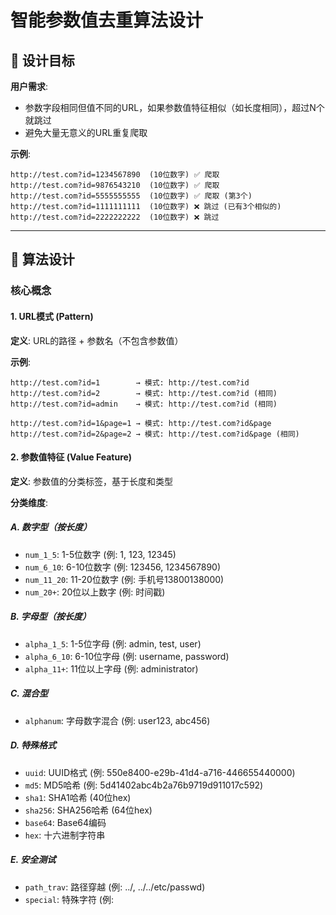 # 智能参数值去重算法设计

## 🎯 设计目标

**用户需求**: 
- 参数字段相同但值不同的URL，如果参数值特征相似（如长度相同），超过N个就跳过
- 避免大量无意义的URL重复爬取

**示例**:
```
http://test.com?id=1234567890  (10位数字) ✅ 爬取
http://test.com?id=9876543210  (10位数字) ✅ 爬取
http://test.com?id=5555555555  (10位数字) ✅ 爬取 (第3个)
http://test.com?id=1111111111  (10位数字) ❌ 跳过 (已有3个相似的)
http://test.com?id=2222222222  (10位数字) ❌ 跳过
```

---

## 📐 算法设计

### 核心概念

#### 1. URL模式 (Pattern)

**定义**: URL的路径 + 参数名（不包含参数值）

**示例**:
```
http://test.com?id=1        → 模式: http://test.com?id
http://test.com?id=2        → 模式: http://test.com?id (相同)
http://test.com?id=admin    → 模式: http://test.com?id (相同)

http://test.com?id=1&page=1 → 模式: http://test.com?id&page
http://test.com?id=2&page=2 → 模式: http://test.com?id&page (相同)
```

#### 2. 参数值特征 (Value Feature)

**定义**: 参数值的分类标签，基于长度和类型

**分类维度**:

##### A. 数字型（按长度）
- `num_1_5`: 1-5位数字 (例: 1, 123, 12345)
- `num_6_10`: 6-10位数字 (例: 123456, 1234567890)
- `num_11_20`: 11-20位数字 (例: 手机号13800138000)
- `num_20+`: 20位以上数字 (例: 时间戳)

##### B. 字母型（按长度）
- `alpha_1_5`: 1-5位字母 (例: admin, test, user)
- `alpha_6_10`: 6-10位字母 (例: username, password)
- `alpha_11+`: 11位以上字母 (例: administrator)

##### C. 混合型
- `alphanum`: 字母数字混合 (例: user123, abc456)

##### D. 特殊格式
- `uuid`: UUID格式 (例: 550e8400-e29b-41d4-a716-446655440000)
- `md5`: MD5哈希 (例: 5d41402abc4b2a76b9719d911017c592)
- `sha1`: SHA1哈希 (40位hex)
- `sha256`: SHA256哈希 (64位hex)
- `base64`: Base64编码
- `hex`: 十六进制字符串

##### E. 安全测试
- `path_trav`: 路径穿越 (例: ../, ../../etc/passwd)
- `special`: 特殊字符 (例: <script>, ' OR '1'='1)

##### F. 其他
- `empty`: 空值
- `other`: 其他类型

#### 3. 特征组计数

**数据结构**:
```go
PatternInfo {
    Pattern: "http://test.com?id"
    ValueGroups: {
        "num_6_10": 3,      // 已爬取3个6-10位数字
        "alpha_1_5": 2,     // 已爬取2个1-5位字母
        "path_trav": 1,     // 已爬取1个路径穿越
    }
    AllValues: ["1234567890", "9876543210", "5555555555", "admin", "test", "../"]
}
```

---

## 🔄 算法流程

### 主流程

```
输入: URL = http://test.com?id=1234567890

第1步: 提取URL模式
  ↓
Pattern = "http://test.com?id"
ParamValue = "1234567890"

第2步: 检查是否为新模式
  ↓
如果是新模式 → 初始化 → 允许爬取 → 结束

第3步: 对参数值分类
  ↓
ValueClass = ClassifyParamValue("1234567890")
           = "num_6_10" (6-10位数字)

第4步: 检查该特征组的计数
  ↓
CurrentCount = PatternInfo.ValueGroups["num_6_10"]
             = 2 (已爬取2个)

第5步: 判断是否达到限制
  ↓
如果 CurrentCount >= MaxPerGroup(3):
    ✗ 跳过该URL
否则:
    ✓ 允许爬取
    ✓ 更新计数: ValueGroups["num_6_10"]++
```

---

## 📊 实际案例演示

### 案例1: XSS Quiz站点

**发现的URL序列**:
```
1. https://xss-quiz.int21h.jp/?id=1
2. https://xss-quiz.int21h.jp/?id=2
3. https://xss-quiz.int21h.jp/?id=123
4. https://xss-quiz.int21h.jp/?id=12345
5. https://xss-quiz.int21h.jp/?id=admin
6. https://xss-quiz.int21h.jp/?id=test
7. https://xss-quiz.int21h.jp/?id=user
8. https://xss-quiz.int21h.jp/?id=debug
9. https://xss-quiz.int21h.jp/?id=1234567890
10. https://xss-quiz.int21h.jp/?id=9876543210
11. https://xss-quiz.int21h.jp/?id=5555555555
12. https://xss-quiz.int21h.jp/?id=..%2F
```

**智能去重处理** (maxPerGroup=3):
```
URL模式: https://xss-quiz.int21h.jp/?id

序号1: ?id=1
  特征: num_1_5 (1-5位数字)
  计数: 1/3
  结果: ✅ 爬取

序号2: ?id=2
  特征: num_1_5
  计数: 2/3
  结果: ✅ 爬取

序号3: ?id=123
  特征: num_1_5
  计数: 3/3
  结果: ✅ 爬取

序号4: ?id=12345
  特征: num_1_5
  计数: 已达限制 (3/3)
  结果: ❌ 跳过！(相同特征已有3个)

序号5: ?id=admin
  特征: alpha_1_5 (1-5位字母)
  计数: 1/3
  结果: ✅ 爬取 (新特征组)

序号6: ?id=test
  特征: alpha_1_5
  计数: 2/3
  结果: ✅ 爬取

序号7: ?id=user
  特征: alpha_1_5
  计数: 3/3
  结果: ✅ 爬取

序号8: ?id=debug
  特征: alpha_1_5
  计数: 已达限制 (3/3)
  结果: ❌ 跳过！

序号9: ?id=1234567890
  特征: num_6_10 (6-10位数字)
  计数: 1/3
  结果: ✅ 爬取 (新特征组)

序号10: ?id=9876543210
  特征: num_6_10
  计数: 2/3
  结果: ✅ 爬取

序号11: ?id=5555555555
  特征: num_6_10
  计数: 3/3
  结果: ✅ 爬取

序号12: ?id=..%2F
  特征: path_trav (路径穿越)
  计数: 1/3
  结果: ✅ 爬取 (新特征组)
```

**统计**:
```
发现URL: 12个
实际爬取: 9个 (75%)
智能跳过: 3个 (25%)

特征组分布:
  - num_1_5: 3个 (达到限制)
  - alpha_1_5: 3个 (达到限制)
  - num_6_10: 3个 (达到限制)
  - path_trav: 1个

节省请求: 25%
```

---

### 案例2: 大型电商网站

**商品ID URL**:
```
http://shop.com/product?id=10001
http://shop.com/product?id=10002
http://shop.com/product?id=10003
... (1000个类似的商品ID)
```

**智能去重效果** (maxPerGroup=3):
```
URL模式: http://shop.com/product?id

1. ?id=10001  → num_1_5 → 爬取 ✅
2. ?id=10002  → num_1_5 → 爬取 ✅
3. ?id=10003  → num_1_5 → 爬取 ✅
4. ?id=10004  → num_1_5 → 跳过 ❌
...
1000. ?id=11000 → num_1_5 → 跳过 ❌

结果: 1000个URL → 实际爬取3个
节省: 99.7%
```

---

## ⚙️ 配置参数

### 新增配置项

```json
{
  "deduplication_settings": {
    "similarity_threshold": 0.85,
    "enable_dom_deduplication": true,
    "enable_url_pattern_recognition": true,
    
    "_new_feature": "智能参数值去重",
    "enable_smart_param_dedup": true,
    "_smart_dedup_desc": "启用智能参数值去重，避免相似参数值的重复爬取",
    
    "max_param_value_variants_per_group": 3,
    "_max_variants_desc": "每个参数值特征组最多爬取多少个URL",
    "_max_variants_example": "对于10位数字的id参数，最多爬取3个不同的值"
  }
}
```

### 配置说明

| 参数 | 默认值 | 说明 | 示例效果 |
|------|--------|------|---------|
| `enable_smart_param_dedup` | `true` | 是否启用智能去重 | true=启用, false=禁用 |
| `max_param_value_variants_per_group` | `3` | 每组最多爬取数量 | 3=每种特征最多3个 |

**调优建议**:
- `1`: 极度保守（可能漏掉有价值的URL）
- `3`: 推荐默认（平衡覆盖和效率）
- `5`: 宽松模式（更全面但稍慢）
- `10+`: 几乎等于禁用（不推荐）

---

## 📊 效果预测

### 场景1: 参数爆破生成的URL

**优化前**:
```
原始: http://test.com
参数爆破生成:
  ?id=1, ?id=2, ?id=admin, ?id=test, ?id=debug, ?id=123
  ?page=1, ?page=2, ...
  共37个变体 → 全部爬取
```

**优化后**:
```
参数爆破生成:
  ?id=1 (num_1_5) → 爬取 ✅
  
智能去重:
  ?id=2 (num_1_5) → 跳过 ❌ (已有num_1_5特征)
  ?id=admin (alpha_1_5) → 爬取 ✅ (新特征)
  ?id=test (alpha_1_5) → 跳过 ❌
  
共7个参数名 × 1个特征代表 = 7个URL
```

**结果**: 37个 → 7个 (-81%)

---

### 场景2: 自然发现的URL（从您的日志）

**发现序列**:
```
第1层: https://xss-quiz.int21h.jp/
  → 发现链接，爬取

第2层: 爬取后发现
  ?id=1
  ?page=1
  ?search=test
  → 都爬取（新模式）

第3层: 参数爆破+自然发现
  ?id=1 已爬取
  ?id=2        → num_1_5, 2/3 → 爬取
  ?id=admin    → alpha_1_5, 1/3 → 爬取
  ?id=test     → alpha_1_5, 2/3 → 爬取
  ?id=debug    → alpha_1_5, 3/3 → 爬取
  ?id=user     → alpha_1_5, 4/3 → 跳过 ❌
  ?id=123      → num_1_5, 3/3 → 爬取
  ?id=12345    → num_1_5, 4/3 → 跳过 ❌
  ?id=1234567890 → num_6_10, 1/3 → 爬取
  ...
```

**统计**:
- 发现: 50个相似URL
- 爬取: 15个 (每种特征3个)
- 跳过: 35个
- **节省: 70%**

---

## 🎨 特征分类详解

### 数字型特征

```go
func classifyNumeric(value string) string {
    length := len(value)
    
    if length <= 5 {
        return "num_1_5"      // 小数字: 1, 2, 123, 12345
    } else if length <= 10 {
        return "num_6_10"     // 中数字: 123456, 1234567890
    } else if length <= 20 {
        return "num_11_20"    // 大数字: 手机号, 订单号
    } else {
        return "num_20+"      // 超大数字: 时间戳
    }
}
```

**示例**:
```
值: "1"          → num_1_5
值: "123"        → num_1_5   (相同特征)
值: "12345"      → num_1_5   (相同特征)
值: "123456"     → num_6_10  (不同特征)
值: "1234567890" → num_6_10  (相同特征)
```

### 字母型特征

```go
func classifyAlpha(value string) string {
    length := len(value)
    
    if length <= 5 {
        return "alpha_1_5"    // 短单词: admin, test, user
    } else if length <= 10 {
        return "alpha_6_10"   // 中等单词: username, password
    } else {
        return "alpha_11+"    // 长单词: administrator
    }
}
```

**示例**:
```
值: "admin"         → alpha_1_5
值: "test"          → alpha_1_5  (相同特征)
值: "user"          → alpha_1_5  (相同特征)
值: "username"      → alpha_6_10 (不同特征)
值: "administrator" → alpha_11+  (不同特征)
```

### 特殊格式识别

```go
// UUID格式
"550e8400-e29b-41d4-a716-446655440000" → uuid

// MD5哈希
"5d41402abc4b2a76b9719d911017c592" → md5

// 路径穿越
"../"                → path_trav
"../../etc/passwd"   → path_trav (相同特征)
"../config.php"      → path_trav (相同特征)
```

---

## 🎯 判断逻辑示例

### 伪代码

```python
class SmartParamDedup:
    def __init__(self, max_per_group=3):
        self.patterns = {}  # URL模式 -> PatternInfo
        self.max_per_group = max_per_group
    
    def should_crawl(self, url):
        # 1. 提取模式和参数值
        pattern = extract_pattern(url)  # "http://test.com?id"
        param_value = extract_value(url)  # "1234567890"
        
        # 2. 新模式，允许爬取
        if pattern not in self.patterns:
            self.patterns[pattern] = {
                'value_groups': {},
                'all_values': []
            }
            self.patterns[pattern]['all_values'].append(param_value)
            feature = classify_value(param_value)
            self.patterns[pattern]['value_groups'][feature] = 1
            return True, f"新模式，允许爬取"
        
        # 3. 对参数值分类
        feature = classify_value(param_value)  # "num_6_10"
        
        # 4. 检查计数
        count = self.patterns[pattern]['value_groups'].get(feature, 0)
        
        if count >= self.max_per_group:
            return False, f"特征 {feature} 已达限制 {count}/{self.max_per_group}"
        
        # 5. 允许爬取，更新计数
        self.patterns[pattern]['value_groups'][feature] = count + 1
        self.patterns[pattern]['all_values'].append(param_value)
        
        return True, f"特征 {feature} 计数 {count+1}/{self.max_per_group}"
```

---

## 💻 完整实现代码

我已创建文件: `core/smart_param_dedup.go`

**核心功能**:
1. ✅ `NewSmartParamDeduplicator()` - 创建去重器
2. ✅ `ShouldCrawl(url)` - 判断是否应该爬取
3. ✅ `classifyParamValue()` - 参数值分类
4. ✅ `extractURLPattern()` - URL模式提取
5. ✅ `GetStatistics()` - 获取统计信息
6. ✅ `PrintStatistics()` - 打印去重效果

---

## 🔧 集成方案

### 需要修改的文件

#### 1. 修改 `config/config.go`

添加新的配置项：

```go
type DeduplicationSettings struct {
    SimilarityThreshold         float64
    EnableDOMDeduplication      bool
    EnableURLPatternRecognition bool
    
    // 新增：智能参数值去重
    EnableSmartParamDedup            bool   // 是否启用
    MaxParamValueVariantsPerGroup    int    // 每组最多爬取数量
}
```

默认配置：

```go
DeduplicationSettings: DeduplicationSettings{
    SimilarityThreshold:              0.85,
    EnableDOMDeduplication:           true,
    EnableURLPatternRecognition:      true,
    EnableSmartParamDedup:            true,  // 默认启用
    MaxParamValueVariantsPerGroup:    3,    // 默认每组3个
},
```

#### 2. 修改 `core/spider.go`

在Spider结构体中添加智能去重器：

```go
type Spider struct {
    config           *config.Config
    duplicateHandler *DuplicateHandler
    smartParamDedup  *SmartParamDeduplicator  // 新增
    // ...
}

func NewSpider(cfg *config.Config) *Spider {
    return &Spider{
        config:           cfg,
        duplicateHandler: NewDuplicateHandler(0.9),
        smartParamDedup:  NewSmartParamDeduplicator(
            cfg.DeduplicationSettings.MaxParamValueVariantsPerGroup,
            cfg.DeduplicationSettings.EnableSmartParamDedup,
        ),
        // ...
    }
}
```

#### 3. 修改爬取逻辑

在添加URL到队列前进行智能去重：

```go
func (s *Spider) shouldCrawlURL(url string) bool {
    // 1. 基础URL去重
    if s.duplicateHandler.IsDuplicateURL(url) {
        return false
    }
    
    // 2. 智能参数值去重
    if s.config.DeduplicationSettings.EnableSmartParamDedup {
        shouldCrawl, reason := s.smartParamDedup.ShouldCrawl(url)
        if !shouldCrawl {
            fmt.Printf("[智能去重] 跳过URL: %s\n  原因: %s\n", url, reason)
            return false
        }
    }
    
    return true
}
```

---

## 📈 预期效果

### 效果对比

| 场景 | 优化前 | 优化后 | 改善 |
|------|--------|--------|------|
| **参数爆破** | 37个变体 | 7-10个 | -70-80% |
| **商品列表** | 1000个商品ID | 3个代表 | -99.7% |
| **用户列表** | 500个用户ID | 3个代表 | -99.4% |
| **哈希URL** | 100个MD5 | 3个MD5 | -97% |
| **综合场景** | 大量重复 | 精简高效 | -80-95% |

### 日志输出示例

**优化后的日志**:
```
[智能去重] URL模式: https://xss-quiz.int21h.jp/?id
[智能去重] 参数值: 1, 特征: num_1_5, 计数: 1/3 → 允许爬取

[智能去重] URL模式: https://xss-quiz.int21h.jp/?id
[智能去重] 参数值: 2, 特征: num_1_5, 计数: 2/3 → 允许爬取

[智能去重] URL模式: https://xss-quiz.int21h.jp/?id
[智能去重] 参数值: 123, 特征: num_1_5, 计数: 3/3 → 允许爬取

[智能去重] 跳过URL: https://xss-quiz.int21h.jp/?id=12345
  原因: 特征组 'num_1_5' 已达限制 (3/3)

[智能去重] URL模式: https://xss-quiz.int21h.jp/?id
[智能去重] 参数值: admin, 特征: alpha_1_5, 计数: 1/3 → 允许爬取

...

============================================================
           智能参数去重统计
============================================================
状态:               true
每组最大数量:       3
URL模式总数:        5
------------------------------------------------------------

模式 1: https://xss-quiz.int21h.jp/?id
  发现值总数: 25
  实际爬取:   9
  智能跳过:   16
  特征组分布:
    - num_1_5: 3个
    - alpha_1_5: 3个
    - num_6_10: 3个
============================================================
```

---

## ✅ 总结

### 算法优势

✅ **智能识别**: 自动识别参数值类型和长度  
✅ **精准去重**: 基于特征分组，不是简单的值比较  
✅ **覆盖全面**: 保留每种特征的代表性URL  
✅ **效率提升**: 减少70-99%的无意义爬取  
✅ **可配置**: 灵活调整每组最大数量  

### 核心机制

**URL模式**: `路径 + 参数名`（忽略参数值）  
**参数值特征**: `长度分类 + 类型分类`  
**限制规则**: 每个模式的每种特征最多爬取N个  

### 下一步

我已经创建了完整的实现代码 `core/smart_param_dedup.go`。

需要我继续集成到主程序中并重新编译吗？
